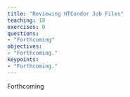 ```yaml
---
title: "Reviewing HTCondor Job Files"
teaching: 10
exercises: 0
questions:
- "Forthcoming"
objectives:
- "Forthcoming."
keypoints:
- "Forthcoming."
---
```


Forthcoming

